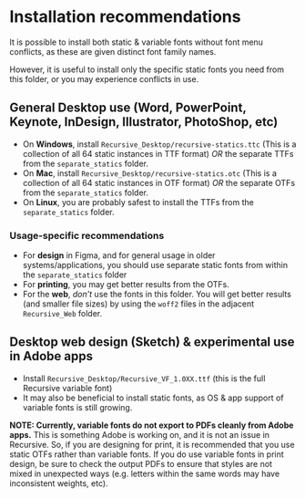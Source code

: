 # Installation recommendations

It is possible to install both static & variable fonts without font menu conflicts, as these are given distinct font family names.

However, it is useful to install only the specific static fonts you need from this folder, or you may experience conflicts in use.

## General Desktop use (Word, PowerPoint, Keynote, InDesign, Illustrator, PhotoShop, etc)

- On **Windows**, install `Recursive_Desktop/recursive-statics.ttc` (This is a collection of all 64 static instances in TTF format) *OR* the separate TTFs from the `separate_statics` folder.
- On **Mac**, install `Recursive_Desktop/recursive-statics.otc` (This is a collection of all 64 static instances in OTF format) *OR* the separate OTFs from the `separate_statics` folder.
- On **Linux**, you are probably safest to install the TTFs from the `separate_statics` folder.
### Usage-specific recommendations

- For **design** in Figma, and for general usage in older systems/applications, you should use separate static fonts from within the `separate_statics` folder 
- For **printing**, you may get better results from the OTFs.
- For the **web**, *don’t* use the fonts in this folder. You will get better results (and smaller file sizes) by using the `woff2` files in the adjacent `Recursive_Web` folder.

## Desktop web design (Sketch) & experimental use in Adobe apps

- Install `Recursive_Desktop/Recursive_VF_1.0XX.ttf` (this is the full Recursive variable font)
- It may also be beneficial to install static fonts, as OS & app support of variable fonts is still growing.

**NOTE: Currently, variable fonts do not export to PDFs cleanly from Adobe apps.** This is something Adobe is working on, and it is not an issue in Recursive. So, if you are designing for print, it is recommended that you use static OTFs rather than variable fonts. If you do use variable fonts in print design, be sure to check the output PDFs to ensure that styles are not mixed in unexpected ways (e.g. letters within the same words may have inconsistent weights, etc).
